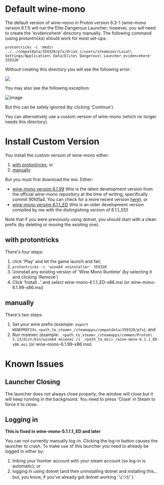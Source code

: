 # Default wine-mono
The default version of wine-mono in Proton version 6.3-1 (wine-mono version 6.1.1) will run the Elite Dangerous Launcher; however, you will need to create the 'evidencehere' directory manually. The following command (using protontricks) should work for most set-ups:

`protontricks -c 'mkdir ../../compatdata/359320/pfx/drive_c/users/steamuser/Local\ Settings/Application\ Data/Elite\ Dangerous\ Launcher_evidencehere' 359320`

Without creating this directory you will see the following error:

![](https://user-images.githubusercontent.com/8346438/112704443-b7168880-8eee-11eb-8bc3-d32c7e7c964c.png)

You may also see the following exception:

![image](https://user-images.githubusercontent.com/8346438/113377991-956f4280-93c1-11eb-857b-3cd1e2f08065.png)

But this can be safely ignored (by clicking 'Continue').

You can alternatively use a custom version of wine-mono (which no longer needs this directory).

# Install Custom Version
You install the custom version of wine-mono either:
1. [with protontricks](#with-protontricks); or
2. [manually](#manually)

But you must first download the msi. Either:
- [wine-mono version 6.1.99](https://github.com/madewokherd/wine-mono/suites/2561635479/artifacts/55812061) (this is the latest development version from the official wine-mono repository at the time of writing; specifically commit 90fd1a4. You can check for a more recent version [here](https://github.com/madewokherd/wine-mono/actions)); or
- [wine-mono version 6.1.1_ED](https://github.com/redmcg/wine-mono/releases/download/wine-mono-6.1.1_ED/wine-mono-6.1.1_ED-x86.msi) (this is an older development version compiled by me with the distingishing version of 6.1.1_ED)

Note that if you were previously using dotnet, you should start with a clean prefix (by deleting or moving the existing one).

## with protontricks
There's four steps:
1. click 'Play' and let the game launch and fail;
2. `protontricks -c 'wine64 uninstaller' 359320`
3. Uninstall any existing version of 'Wine Mono Runtime' (by selecting it and clicking 'Remove')
4. Click 'Install...' and select wine-mono-6.1.1_ED-x86.msi (or wine-mono-6.1.99-x86.msi)

## manually
There's two steps:
1. Set your wine prefix (example: `export WINEPREFIX=_<path_to_steam>_/steamapps/compatdata/359320/pfx`); and
2. Run msiexec (example: `_<path_to_steam>_/steamapps/common/Proton\ 5.13/dist/bin/wine64 msiexec /i _<path_to_msi>_/wine-mono-6.1.1_ED-x86.msi` (or wine-mono-6.1.99-x86.msi)

# Known Issues
## Launcher Closing
The launcher does not always close properly; the window will close but it will keep running in the background. You need to press 'Close' in Steam to force it to close.

## Logging in
**This is fixed in wine-mono-5.1.1.1_ED and later**

You can not currently manually log-in. Clicking the log-in button causes the launcher to crash. To make use of this launcher you need to already be logged in either by:
1. linking your frontier account with your steam account (so log-in is automatic); or
2. logging in using dotnet (and then uninstalling dotnet and installing this... but, you know, if you've already got dotnet working ¯\\_(ツ)_/¯)